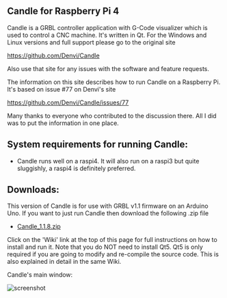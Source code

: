 Candle for Raspberry Pi 4
-----------
Candle is a GRBL controller application with G-Code visualizer which is used to control a CNC machine. It's written in Qt. For the Windows and Linux versions and full support please go to the original site

https://github.com/Denvi/Candle

Also use that site for any issues with the software and feature requests.

The information on this site describes how to run Candle on a Raspberry Pi. It's based on issue #77 on Denvi's site

https://github.com/Denvi/Candle/issues/77

Many thanks to everyone who contributed to the discussion there. All I did was to put the information in one place.
 

System requirements for running Candle:
-------------------
* Candle runs well on a raspi4. It will also run on a raspi3 but quite sluggishly, a raspi4 is definitely preferred.

Downloads:
----------
This version of Candle is for use with GRBL v1.1 firmware on an Arduino Uno. If you want to just run Candle then download the following .zip file

* [Candle_1.1.8.zip](https://github.com/pihnat/rpi-Candle/releases/download/v1.1/Candle_1.1.8_for_raspi4.zip)

Click on the 'Wiki' link at the top of this page for full instructions on how to install and run it. Note that you do NOT need to install Qt5. Qt5 is only required if you are going to modify and re-compile the source code. This is also explained in detail in the same Wiki. 


Candle's main window:

![screenshot](/screenshots/Screenshot_Candle_on_Raspi4.jpg)

